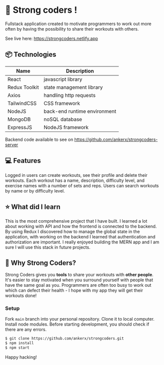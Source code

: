 # 💪 Strong coders !

Fullstack application created to motivate programmers to work out more often by having the possibility to share their workouts with others.

See live here: https://strongcoders.netlify.app

## 📦 Technologies

| Name          | Description                  |
| ------------- | ---------------------------- |
| React         | javascript library           |
| Redux Toolkit | state management library     |
| Axios         | handling http requests       |
| TailwindCSS   | CSS framework                |
| NodeJS        | back-end runtime environment |
| MongoDB       | noSQL database               |
| ExpressJS     | NodeJS framework             |

Backend code available to see on https://github.com/ankerx/strongcoders-server

## 💻 Features

Logged in users can create workouts, see their profile and delete their workouts. Each workout has a name, description, difficulty level, and exercise names with a number of sets and reps. Users can search workouts by name or by difficulty level.

## ⭐️ What did I learn

This is the most comprehensive project that I have built. I learned a lot about working with API and how the frontend is connected to the backend. By using Redux I discovered how to manage the global state in the application, with working on the backend I learned that authentication and authorization are important. I really enjoyed building the MERN app and I am sure I will use this stack in future projects.

## 🤖 Why Strong Coders?

Strong Coders gives you **tools** to share your workouts with **other people**. It's easier to stay motivated when you surround yourself with people that have the same goal as you. Programmers are often too busy to work out which can defect their health - I hope with my app they will get their workouts done!

### Setup

Fork `main` branch into your personal repository. Clone it to local computer. Install node modules. Before starting development, you should check if there are any errors.

```sh
$ git clone https://github.com/ankerx/strongcoders.git
$ npm install
$ npm start
```

Happy hacking!
